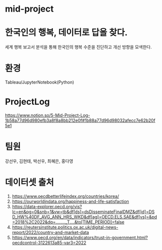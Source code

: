 # mid-project

# 한국인의 행복, 데이터로 답을 찾다.
세계 행복 보고서 분석을 통해 한국인의 행복 수준을 진단하고 개선 방향을 모색한다.

# 환경
Tableau/JupyterNotebook(Python)

# ProjectLog
https://www.notion.so/5-Mid-Project-Log-1b58a77d96d980efb3a8f8a8bb212e0f#1b88a77d96d98032afecc7e62b20f5e1

# 팀원
강선우, 김현태, 박선우, 최혜은, 홍다영

# 데이터셋 출처
1. https://www.oecdbetterlifeindex.org/countries/korea/
2. https://ourworldindata.org/happiness-and-life-satisfaction
3. https://data-explorer.oecd.org/vis?lc=en&pg=0&snb=1&vw=tb&df[ds]=dsDisseminateFinalDMZ&df[id]=DSD_HW%40DF_AVG_ANN_HRS_WKD&df[ag]=OECD.ELS.SAE&df[vs]=&pd=2018%2C2022&dq=........_T....&to[TIME_PERIOD]=false
4. https://reutersinstitute.politics.ox.ac.uk/digital-news-report/2022/country-and-market-data
5. https://www.oecd.org/en/data/indicators/trust-in-government.html?oecdcontrol-3122613a85-var3=2022
